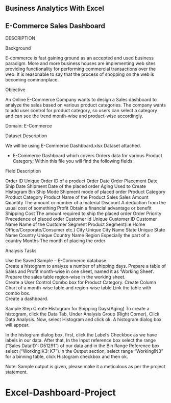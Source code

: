 Business Analytics With Excel
-----------------------------------
E-Commerce Sales Dashboard
-----------------------------------

DESCRIPTION

Background 

E-commerce is fast gaining ground as an accepted and used business paradigm. More and more business houses are implementing
web sites providing functionality for performing commercial transactions over the web. It is reasonable to say that the
process of shopping on the web is becoming commonplace.

Objective

An Online E-Commerce Company wants to design a Sales dashboard to analyze the sales based on various product categories. 
The company wants to add user control for product category, so users can select a category and can see the trend month-wise
and product-wise accordingly.  

Domain:  E-Commerce

Dataset Description

We will be using E-Commerce Dashboard.xlsx Dataset attached.

* E-Commerce Dashboard which covers Orders data for various Product Category;
Within this file you will find the following fields:

Field 	                                          Description

Order ID	                                    Unique Order ID of a product
Order Date	                                  Order Placement Date
Ship Date	                                    Shipment Date of the placed order
Aging	                                        Used to Create Histogram Bin
Ship                                          Mode	Shipment mode of placed order
Product Category	                            Product Category
Product	                                      Name of the Product
Sales	                                        Sales Amount
Quantity	                                    The amount or number of a material
Discount	                                    A deduction from the usual cost of something
Profit	                                      Obtain a financial advantage or benefit
Shipping Cost	                                The amount required to ship the placed order
Order Priority	                              Precedence of placed order
Customer Id	                                  Unique Customer ID
Customer Name	                                Name of the Customer 
Segment	Product                               Segment(i.e.Home Office/Corporate/Consumer etc.)
City	                                        Unique City Name
State	                                        Unique State Name
Country	                                      Unique Country Name
Region	                                      Especially the part of a country
Months	                                      The month of placing the order

Analysis Tasks

Use the Saved Sample – E-Commerce database.    
     Create a histogram to analyze a number of shipping days.
     Prepare a table of Sales and Profit month-wise in one sheet, named it as ‘Working Sheet’.    
     Prepare the sales table region-wise in the working sheet.    
     Create a User Control Combo box for Product Category.
     Create Column Chart of a month-wise table and region-wise table
     Link the table with combo box.    
     Create a dashboard.
     
Sample Step Create Histogram for Shipping Days(Aging)
To create a histogram, click the Data Tab, Under Analysis Group (Right Corner), Click Data Analysis. 
Now, select Histogram and click ok. A histogram dialog box will appear.

In the histogram dialog box, first, click the Label’s Checkbox as we have labels in our data. 
After that, In the Input reference box select the range (“Sales Data!D1: D51291”) of our data and in the 
Bin Range Reference box select (“Working!K3: K7”).In the Output section, select range “Working!N3” for a binning table,
click Histogram checkbox and then ok.

Note: Sample output is given, please make it a meticulous as per the project statement.


# Excel-Dashboard-Project
